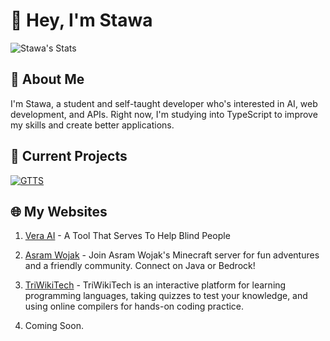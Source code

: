 # 👋 Hey, I'm Stawa

![Stawa's Stats](https://github-readme-stats.vercel.app/api?username=stawa&show_icons=true&theme=tokyonight)

## 🚀 About Me

I'm Stawa, a student and self-taught developer who's interested in AI, web development, and APIs. Right now, I'm studying into TypeScript to improve my skills and create better applications.

## 🌟 Current Projects

[![GTTS](https://github-readme-stats.vercel.app/api/pin/?username=stawa&repo=triwikitech&theme=tokyonight)](https://github.com/stawa/triwikitech)

## 🌐 My Websites

1. [Vera AI](https://vera-ai.my.id) - A Tool That Serves To Help Blind People

2. [Asram Wojak](https://asramwojak.my.id) - Join Asram Wojak's Minecraft server for fun adventures and a friendly community. Connect on Java or Bedrock!

3. [TriWikiTech](https://beta.triwikitech.my.id) - TriWikiTech is an interactive platform for learning programming languages, taking quizzes to test your knowledge, and using online compilers for hands-on coding practice.

4. Coming Soon.
